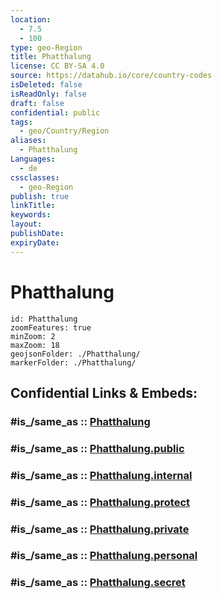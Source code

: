 ```yaml
---
location:
  - 7.5
  - 100
type: geo-Region
title: Phatthalung
license: CC BY-SA 4.0
source: https://datahub.io/core/country-codes
isDeleted: false
isReadOnly: false
draft: false
confidential: public
tags:
  - geo/Country/Region
aliases:
  - Phatthalung
Languages:
  - de
cssclasses:
  - geo-Region
publish: true
linkTitle:
keywords:
layout:
publishDate:
expiryDate:
---
```


# Phatthalung

```leaflet
id: Phatthalung
zoomFeatures: true 
minZoom: 2 
maxZoom: 18
geojsonFolder: ./Phatthalung/
markerFolder: ./Phatthalung/
```


## Confidential Links & Embeds: 

### #is_/same_as :: [Phatthalung](/_Standards/Earth/Continent/Asia/Asia~South~East/Thailand/Provinces~Thailand/Phatthalung.md) 

### #is_/same_as :: [Phatthalung.public](/_public/Earth/Continent/Asia/Asia~South~East/Thailand/Provinces~Thailand/Phatthalung.public.md) 

### #is_/same_as :: [Phatthalung.internal](/_internal/Earth/Continent/Asia/Asia~South~East/Thailand/Provinces~Thailand/Phatthalung.internal.md) 

### #is_/same_as :: [Phatthalung.protect](/_protect/Earth/Continent/Asia/Asia~South~East/Thailand/Provinces~Thailand/Phatthalung.protect.md) 

### #is_/same_as :: [Phatthalung.private](/_private/Earth/Continent/Asia/Asia~South~East/Thailand/Provinces~Thailand/Phatthalung.private.md) 

### #is_/same_as :: [Phatthalung.personal](/_personal/Earth/Continent/Asia/Asia~South~East/Thailand/Provinces~Thailand/Phatthalung.personal.md) 

### #is_/same_as :: [Phatthalung.secret](/_secret/Earth/Continent/Asia/Asia~South~East/Thailand/Provinces~Thailand/Phatthalung.secret.md)

